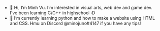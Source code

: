 - 👋 Hi, I’m Minh Vu. I’m interested in visual arts, web dev and game dev. I've been learning C/C++ in highschool :D
- 🌱 I’m currently learning python and how to make a website using HTML and CSS. Hmu on Discord @minojuno#4147 if you have any tips!

<!---
minhVu03/minhVu03 is a ✨ special ✨ repository because its `README.md` (this file) appears on your GitHub profile.
You can click the Preview link to take a look at your changes.
--->
